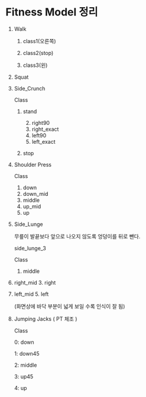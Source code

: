 # Fitness Model 정리

1. Walk

   1. class1(오른쪽) 

   2. class2(stop) 

   3. class3(왼)

      

2. Squat

   

3. Side_Crunch

   Class

   1. stand
   
    	2. right90
    	3. right_exact
    	4. left90
    	5. left_exact
 	6. stop
   

   
4. Shoulder Press

   Class

   1. down
   2. down_mid
   3. middle
   4. up_mid
   5. up

   

5. Side_Lunge

   무릎이 발끝보다 앞으로 나오지 않도록 엉덩이를 뒤로 뺀다.

   

   side_lunge_3

   Class

   1. middle
2. right_mid
   3. right
4. left_mid
   5. left 

   (화면상에 바닥 부분이 넓게 보일 수록 인식이 잘 됨)

   

6. Jumping Jacks ( PT 체조 )

   Class

   0: down

   1: down45
   
   2: middle
   
   3: up45
   
   4: up


